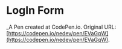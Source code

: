 # LogIn Form
 _A Pen created at CodePen.io. Original URL: [https://codepen.io/nedev/pen/EVaGqW](https://codepen.io/nedev/pen/EVaGqW).

 